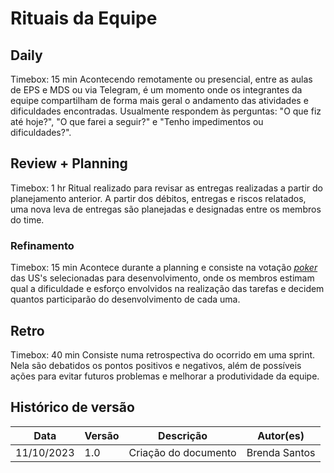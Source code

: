 # Rituais da Equipe

## Daily 
Timebox: 15 min
Acontecendo remotamente ou presencial, entre as aulas de EPS e MDS ou via Telegram, é um momento onde os integrantes da equipe compartilham de forma mais geral o andamento das atividades e dificuldades encontradas. Usualmente respondem às perguntas: "O que fiz até hoje?", "O que farei a seguir?" e "Tenho impedimentos ou dificuldades?". 

## Review + Planning 
Timebox: 1 hr
Ritual realizado para revisar as entregas realizadas a partir do planejamento anterior. A partir dos débitos, entregas e riscos relatados, uma nova leva de entregas são planejadas e designadas entre os membros do time.

### Refinamento
Timebox: 15 min
Acontece durante a planning e consiste na votação [*poker*](https://planningpokeronline.com/) das US's selecionadas para desenvolvimento, onde os membros estimam qual a dificuldade e esforço envolvidos na realização das tarefas e decidem quantos participarão do desenvolvimento de cada uma.

## Retro 
Timebox: 40 min
Consiste numa retrospectiva do ocorrido em uma sprint. Nela são debatidos os pontos positivos e negativos, além de possíveis ações para evitar futuros problemas e melhorar a produtividade da equipe.

## Histórico de versão

| Data | Versão | Descrição | Autor(es) |
| ---- | ------ | --------- | --------- |
| 11/10/2023 | 1.0 | Criação do documento | Brenda Santos |